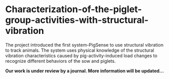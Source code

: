# Characterization-of-the-piglet-group-activities-with-structural-vibration
The project introduced the first system-PigSense to use structural vibration to track animals. The system uses physical knowledge of the structural vibration characteristics caused by pig-activity-induced load changes to recognize different behaviors of the sow and piglets. 

**Our work is under review by a journal. More information will be updated...** 
